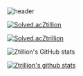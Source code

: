 ### 
![header](https://capsule-render.vercel.app/api?type=Waving&color=333333&fontColor=6666FF&height=250&section=header&text=Kim%20YeongSung&fontSize=50)

[![Solved.acZtillion](http://mazassumnida.wtf/api/mini/generate_badge?boj={handle})](https://solved.ac/{handle})

[![Solved.acZtrillion](http://mazassumnida.wtf/api/mini/generate_badge?boj={handle})](https://solved.ac/{handle})

![Ztillion's GitHub stats](https://github-readme-stats.vercel.app/api?username=Ztrillion&show_icons=true&theme=dark&title_color=6666FF&text_color=CCCCFF&icon_color=6666FF) 

[![Ztrillion's github stats](https://github-readme-stats.vercel.app/api/top-langs/?username=Ztrillion&show_icons=true&hide_border=true&title_color=6666FF&icon_color=6666FF&layout=compact)](https://github.com/Ztrillion)

<!--
**Ztrillion/Ztrillion** is a ✨ _special_ ✨ repository because its `README.md` (this file) appears on your GitHub profile.

Here are some ideas to get you started:


- 🔭 I’m currently working on ...
- 🌱 I’m currently learning ...
- 👯 I’m looking to collaborate on ...
- 🤔 I’m looking for help with ...
- 💬 Ask me about ...
- 📫 How to reach me: ...
- 😄 Pronouns: ...
- ⚡ Fun fact: ...
-->
